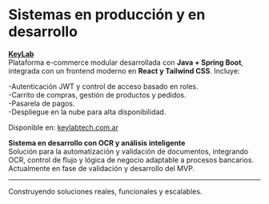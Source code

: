 # Sistemas en producción y en desarrollo

**[KeyLab](https://keylabtech.com.ar/contact)**  
Plataforma e-commerce modular desarrollada con **Java + Spring Boot**, 
integrada con un frontend moderno en **React y Tailwind CSS**.
Incluye:

-Autenticación JWT y control de acceso basado en roles.</br>
-Carrito de compras, gestión de productos y pedidos.</br>
-Pasarela de pagos.</br>
-Despliegue en la nube para alta disponibilidad.</br>

Disponible en: [keylabtech.com.ar](https://keylabtech.com.ar)

**Sistema en desarrollo con OCR y análisis inteligente**  
Solución para la automatización y validación de documentos, integrando OCR, control de flujo y lógica de negocio
adaptable a procesos bancarios. 
Actualmente en fase de validación y desarrollo del MVP.

---
Construyendo soluciones reales, funcionales y escalables.
